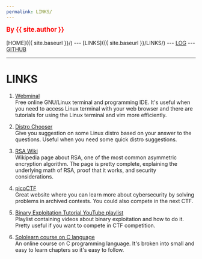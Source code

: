 ```yaml
---
permalink: LINKS/
---
```

<span style="color:red; font-weight:bold; font-size:larger;">By {{ site.author }}</span>
<br><br>
[HOME]({{ site.baseurl }}/) ---
[LINKS]({{ site.baseurl }}/LINKS/) ---
[LOG](https://insta-x.github.io/os222/TXT/mylog.txt) ---
[GITHUB](https://github.com/Insta-x/os222)
<br>
<hr>

# LINKS

1. [Webminal](https://webminal.org)<br>
Free online GNU/Linux terminal and programming IDE.
It's useful when you need to access Linux terminal with your web browser and there are tutorials for using the Linux terminal and vim more efficiently.

2. [Distro Chooser](https://distrochooser.de/)<br>
Give you suggestion on some Linux distro based on your answer to the questions.
Useful when you need some quick distro suggestions.

3. [RSA Wiki](https://en.wikipedia.org/wiki/RSA_(cryptosystem))<br>
Wikipedia page about RSA, one of the most common asymmetric encryption algorithm.
The page is pretty complete, explaining the underlying math of RSA, proof that it works, and security considerations.

4. [picoCTF](https://picoctf.org/)<br>
Great website where you can learn more about cybersecurity by solving problems in archived contests.
You could also compete in the next CTF.

5. [Binary Exploitation Tutorial YouTube playlist](https://www.youtube.com/playlist?list=PLhixgUqwRTjxglIswKp9mpkfPNfHkzyeN)<br>
Playlist containing videos about binary exploitation and how to do it. Pretty useful if you want to compete in CTF competition.

6. [Sololearn course on C language](https://www.sololearn.com/learning/1089)<br>
An online course on C programming language. It's broken into small and easy to learn chapters so it's easy to follow.
